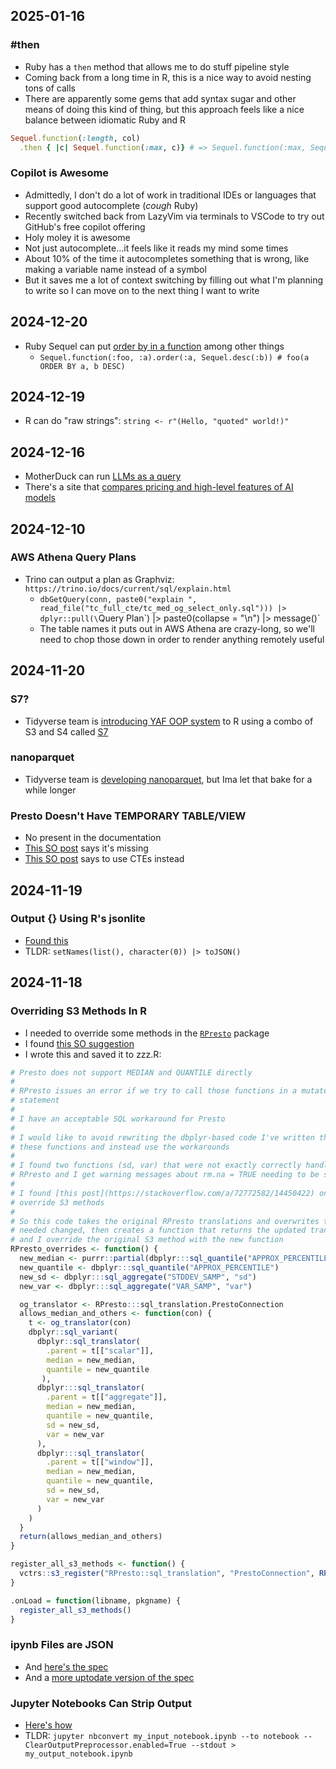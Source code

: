 ## 2025-01-16

### \#then

- Ruby has a `then` method that allows me to do stuff pipeline style
- Coming back from a long time in R, this is a nice way to avoid nesting tons of calls
- There are apparently some gems that add syntax sugar and other means of doing this kind of thing, but this approach feels like a nice balance between idiomatic Ruby and R

```ruby
Sequel.function(:length, col)
  .then { |c| Sequel.function(:max, c)} # => Sequel.function(:max, Sequel.function(:length, col))
```

### Copilot is Awesome

- Admittedly, I don't do a lot of work in traditional IDEs or languages that support good autocomplete (*cough* Ruby)
- Recently switched back from LazyVim via terminals to VSCode to try out GitHub's free copilot offering
- Holy moley it is awesome
- Not just autocomplete...it feels like it reads my mind some times
- About 10% of the time it autocompletes something that is wrong, like making a variable name instead of a symbol
- But it saves me a lot of context switching by filling out what I'm planning to write so I can move on to the next thing I want to write

## 2024-12-20

- Ruby Sequel can put [order by in a function](https://sequel.jeremyevans.net/rdoc/classes/Sequel/SQL/Function.html) among other things
  - `Sequel.function(:foo, :a).order(:a, Sequel.desc(:b)) # foo(a ORDER BY a, b DESC)`

## 2024-12-19

- R can do "raw strings": `string <- r"(Hello, "quoted" world!)"`

## 2024-12-16

- MotherDuck can run [LLMs as a query](https://motherduck.com/blog/llm-data-pipelines-prompt-motherduck-dbt/?utm_campaign=MotherDuck%20News&utm_medium=email&_hsenc=p2ANqtz-8DpIu13Xos94QivieA_DNUJ16jnhqWlcBVtxCySaCZOiskF_ZXsCx4ihl178AbjEMREeby4qcwB1gMDVSygYECflP9Vg&_hsmi=338558250&utm_content=338505640&utm_source=hs_email)
- There's a site that [compares pricing and high-level features of AI models](https://countless.dev/)

## 2024-12-10

### AWS Athena Query Plans

- Trino can output a plan as Graphviz: `https://trino.io/docs/current/sql/explain.html`
  - `dbGetQuery(conn, paste0("explain ", read_file("tc_full_cte/tc_med_og_select_only.sql"))) |> dplyr::pull(\`Query Plan\`) |> paste0(collapse = "\n") |> message()`
  - The table names it puts out in AWS Athena are crazy-long, so we'll need to chop those down in order to render anything remotely useful

## 2024-11-20

### S7?

- Tidyverse team is [introducing YAF OOP system](https://www.tidyverse.org/blog/2024/11/s7-0-2-0/) to R using a combo of S3 and S4 called [S7](https://rconsortium.github.io/S7/index.html)

### nanoparquet

- Tidyverse team is [developing nanoparquet](https://www.tidyverse.org/blog/2024/06/nanoparquet-0-3-0/), but Ima let that bake for a while longer

### Presto Doesn't Have TEMPORARY TABLE/VIEW

- No present in the documentation
- [This SO post](https://stackoverflow.com/questions/73242331/how-to-create-a-temporary-table-in-presto-sql) says it's missing
- [This SO post](https://stackoverflow.com/questions/42563301/presto-create-table-with-with-queries) says to use CTEs instead

## 2024-11-19

### Output {} Using R's jsonlite

- [Found this](https://stackoverflow.com/a/20109959/14450422)
- TLDR: `setNames(list(), character(0)) |> toJSON()`

## 2024-11-18

### Overriding S3 Methods In R

- I needed to override some methods in the [`RPresto`](https://github.com/prestodb/RPresto) package
- I found [this SO suggestion](https://stackoverflow.com/a/72772582/14450422)
- I wrote this and saved it to zzz.R:

```r
# Presto does not support MEDIAN and QUANTILE directly
#
# RPresto issues an error if we try to call those functions in a mutate
# statement
#
# I have an acceptable SQL workaround for Presto
#
# I would like to avoid rewriting the dbplyr-based code I've written that uses
# these functions and instead use the workarounds
#
# I found two functions (sd, var) that were not exactly correctly handled by
# RPresto and I get warning messages about rm.na = TRUE needing to be set
#
# I found [this post](https://stackoverflow.com/a/72772582/14450422) on how to
# override S3 methods
#
# So this code takes the original RPresto translations and overwrites the four I
# needed changed, then creates a function that returns the updated translations
# and I override the original S3 method with the new function
RPresto_overrides <- function() {
  new_median <- purrr::partial(dbplyr:::sql_quantile("APPROX_PERCENTILE"), probs = 0.5)
  new_quantile <- dbplyr:::sql_quantile("APPROX_PERCENTILE")
  new_sd <- dbplyr:::sql_aggregate("STDDEV_SAMP", "sd")
  new_var <- dbplyr:::sql_aggregate("VAR_SAMP", "var")

  og_translator <- RPresto:::sql_translation.PrestoConnection
  allows_median_and_others <- function(con) {
    t <- og_translator(con)
    dbplyr::sql_variant(
      dbplyr::sql_translator(
        .parent = t[["scalar"]],
        median = new_median,
        quantile = new_quantile
       ),
      dbplyr:::sql_translator(
        .parent = t[["aggregate"]],
        median = new_median,
        quantile = new_quantile,
        sd = new_sd,
        var = new_var
      ),
      dbplyr:::sql_translator(
        .parent = t[["window"]],
        median = new_median,
        quantile = new_quantile,
        sd = new_sd,
        var = new_var
      )
    )
  }
  return(allows_median_and_others)
}

register_all_s3_methods <- function() {
  vctrs::s3_register("RPresto::sql_translation", "PrestoConnection", RPresto_overrides())
}

.onLoad = function(libname, pkgname) {
  register_all_s3_methods()
}
```

### ipynb Files are JSON

- And [here's the spec](https://ipython.org/ipython-doc/3/notebook/nbformat.html)
- And a [more uptodate version of the spec](https://nbformat.readthedocs.io/en/latest/format_description.html)

### Jupyter Notebooks Can Strip Output

- [Here's how](https://gist.github.com/parente/bfd7548ee08b6e377da85f8e4f88d6b8)
- TLDR: `jupyter nbconvert my_input_notebook.ipynb --to notebook --ClearOutputPreprocessor.enabled=True --stdout > my_output_notebook.ipynb`
